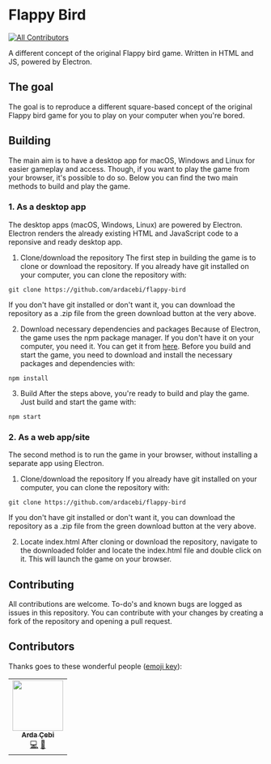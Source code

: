 # Flappy Bird
<!-- ALL-CONTRIBUTORS-BADGE:START - Do not remove or modify this section -->
[![All Contributors](https://img.shields.io/badge/all_contributors-1-orange.svg?style=flat-square)](#contributors-)
<!-- ALL-CONTRIBUTORS-BADGE:END -->
A different concept of the original Flappy bird game. Written in HTML and JS, powered by Electron.

## The goal
The goal is to reproduce a different square-based concept of the original Flappy bird game for you to play on your computer when you're bored.

## Building
The main aim is to have a desktop app for macOS, Windows and Linux for easier gameplay and access. Though, if you want to play the game from your browser, it's possible to do so. Below you can find the two main methods to build and play the game.

### 1. As a desktop app
The desktop apps (macOS, Windows, Linux) are powered by Electron. Electron renders the already existing HTML and JavaScript code to a reponsive and ready desktop app.

1. Clone/download the repository
The first step in building the game is to clone or download the repository. If you already have git installed on your computer, you can clone the repository with:

`git clone https://github.com/ardacebi/flappy-bird`

If you don't have git installed or don't want it, you can download the repository as a .zip file from the green download button at the very above.

2. Download necessary dependencies and packages
Because of Electron, the game uses the npm package manager. If you don't have it on your computer, you need it. You can get it from [here](https://www.npmjs.com/get-npm). Before you build and start the game, you need to download and install the necessary packages and dependencies with:

`npm install`

3. Build
After the steps above, you're ready to build and play the game. Just build and start the game with:

`npm start`

### 2. As a web app/site
The second method is to run the game in your browser, without installing a separate app using Electron.

1. Clone/download the repository
If you already have git installed on your computer, you can clone the repository with:

`git clone https://github.com/ardacebi/flappy-bird`

If you don't have git installed or don't want it, you can download the repository as a .zip file from the green download button at the very above.

2. Locate index.html
After cloning or download the repository, navigate to the downloaded folder and locate the index.html file and double click on it. This will launch the game on your browser.

## Contributing
All contributions are welcome. To-do's and known bugs are logged as issues in this repository. You can contribute with your changes by creating a fork of the repository and opening a pull request.

## Contributors

Thanks goes to these wonderful people ([emoji key](https://allcontributors.org/docs/en/emoji-key)):

<!-- ALL-CONTRIBUTORS-LIST:START - Do not remove or modify this section -->
<!-- prettier-ignore-start -->
<!-- markdownlint-disable -->
<table>
  <tr>
    <td align="center"><a href="https://www.ardacebi.com"><img src="https://avatars3.githubusercontent.com/u/17576065?v=4" width="100px;" alt=""/><br /><sub><b>Arda Çebi</b></sub></a><br /><a href="https://github.com/ardacebi/flappy-bird/commits?author=ardacebi" title="Code">💻</a> <a href="https://github.com/ardacebi/flappy-bird/commits?author=ardacebi" title="Documentation">📖</a></td>
  </tr>
</table>

<!-- markdownlint-enable -->
<!-- prettier-ignore-end -->
<!-- ALL-CONTRIBUTORS-LIST:END -->
